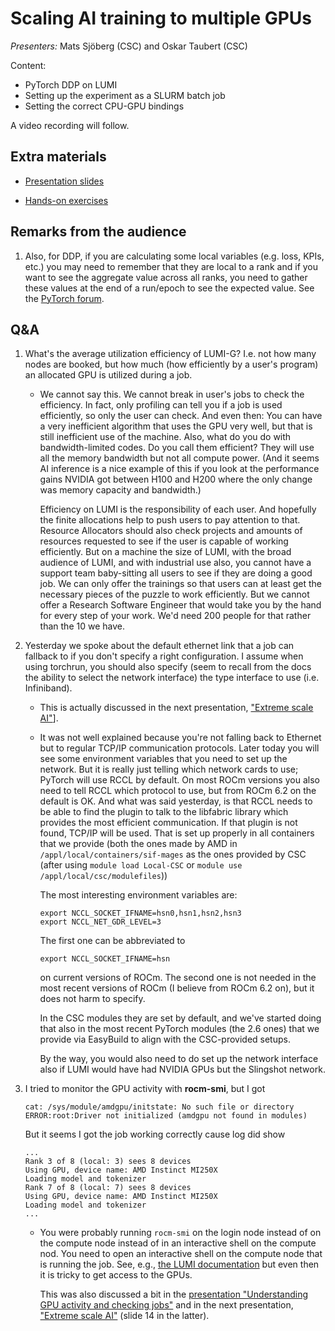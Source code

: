 # Scaling AI training to multiple GPUs

*Presenters:* Mats Sjöberg (CSC) and Oskar Taubert (CSC)

Content:

-   PyTorch DDP on LUMI
-   Setting up the experiment as a SLURM batch job
-   Setting the correct CPU-GPU bindings


A video recording will follow.

<!--
<video src="https://462000265.lumidata.eu/ai-20250527/recordings/08_MultipleGPUs.mp4" controls="controls"></video>
-->


## Extra materials

<!--
More materials will become available during and shortly after the course
-->

-   [Presentation slides](https://462000265.lumidata.eu/ai-20250527/files/LUMI-ai-20250527-08-Scaling_multiple_GPUs.pdf)

-   [Hands-on exercises](E08_MultipleGPUs.md)

## Remarks from the audience

1.  Also, for DDP, if you are calculating some local variables (e.g. loss, KPIs, etc.) you may need to remember 
    that they are local to a rank and if you want to see the aggregate value across all ranks, 
    you need to gather these values at the end of a run/epoch to see the expected value. See the
    [PyTorch forum](https://discuss.pytorch.org/t/torch-ddp-multi-gpu-gives-low-accuracy-metric/189430/11). 


## Q&A

1.  What's the average utilization efficiency of LUMI-G? I.e. not how many nodes are booked, but how much (how efficiently by a user's program) an allocated GPU is utilized during a job.

    -   We cannot say this. We cannot break in user's jobs to check the efficiency. In fact, only profiling can tell you if a job is used efficiently, so only the user can check. And even then: You can have a very inefficient algorithm that uses the GPU very well, but that is still inefficient use of the machine. Also, what do you do with bandwidth-limited codes. Do you call them efficient? They will use all the memory bandwidth but not all compute power. (And it seems AI inference is a nice example of this if you look at the performance gains NVIDIA got between H100 and H200 where the only change was memory capacity and bandwidth.)

        Efficiency on LUMI is the responsibility of each user. And hopefully the finite allocations help to push users to pay attention to that. Resource Allocators should also check projects and amounts of resources requested to see if the user is capable of working efficiently. But on a machine the size of LUMI, with the broad audience of LUMI, and with industrial use also, you cannot have a support team baby-sitting all users to see if they are doing a good job. We can only offer the trainings so that users can at least get the necessary pieces of the puzzle to work efficiently. But we cannot offer a Research Software Engineer that would take you by the hand for every step of your work. We'd need 200 people for that rather than the 10 we have.


2.  Yesterday we spoke about the default ethernet link that a job can fallback to if you don't specify a right configuration. 
    I assume when using torchrun, you should also specify (seem to recall from the docs the ability to select the network interface) 
    the type interface to use (i.e. Infiniband).

    -   This is actually discussed in the next presentation, ["Extreme scale AI"](extra_09_ExtremeScale.md)].

    -   It was not well explained because you're not falling back to Ethernet but to regular TCP/IP communication protocols. 
        Later today you will see some environment variables that you need to set up the network. But it is really 
        just telling which network cards to use; PyTorch will use RCCL by default. On most ROCm versions you also 
        need to tell RCCL which protocol to use, but from ROCm 6.2 on the default is OK. And what was said yesterday, 
        is that RCCL needs to be able to find the plugin to talk to the libfabric library which provides the most 
        efficient communication. If that plugin is not found, TCP/IP will be used. 
        That is set up properly in all containers that we provide (both the ones made by AMD in 
        `/appl/local/containers/sif-mages` as the ones provided by CSC (after using `module load Local-CSC` or `module use /appl/local/csc/modulefiles`))

        The most interesting environment variables are:
        
        ```
        export NCCL_SOCKET_IFNAME=hsn0,hsn1,hsn2,hsn3
        export NCCL_NET_GDR_LEVEL=3
        ```
        
        The first one can be abbreviated to
        
        ```
        export NCCL_SOCKET_IFNAME=hsn
        ```
        
        on current versions of ROCm. The second one is not needed in the most recent versions of ROCm 
        (I believe from ROCm 6.2 on), but it does not harm to specify.
        
        In the CSC modules they are set by default, and we've started doing that also in the most recent 
        PyTorch modules (the 2.6 ones) that we provide via EasyBuild to align with the CSC-provided setups.
        
        By the way, you would also need to do set up the network interface also if LUMI would have had 
        NVIDIA GPUs but the Slingshot network.

 

3.  I tried to monitor the GPU activity with **rocm-smi**, but I got 

    ```
    cat: /sys/module/amdgpu/initstate: No such file or directory
    ERROR:root:Driver not initialized (amdgpu not found in modules)
    ```
    
    But it seems I got the job working correctly cause log did show 

    ```
    ...
    Rank 3 of 8 (local: 3) sees 8 devices
    Using GPU, device name: AMD Instinct MI250X
    Loading model and tokenizer
    Rank 7 of 8 (local: 7) sees 8 devices
    Using GPU, device name: AMD Instinct MI250X
    Loading model and tokenizer
    ...
    ```

    -   You were probably running `rocm-smi` on the login node instead of on the compute node instead of in an interactive shell on the compute nod.
        You need to open an interactive shell on the compute node that is running the job. 
        See, e.g., [the LUMI documentation](https://docs.lumi-supercomputer.eu/runjobs/scheduled-jobs/interactive/#using-srun-to-check-running-jobs) but even then it is tricky to get access to the GPUs.

        This was also discussed a bit in the 
        [presentation "Understanding GPU activity and checking jobs"](extra_04_CheckingGPU.md) and in the 
        next presentation, ["Extreme scale AI"](extra_09_ExtremeScale.md) (slide 14 in the latter).

